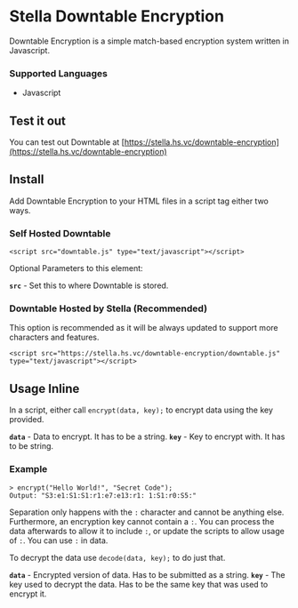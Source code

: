 # Stella Downtable Encryption
Downtable Encryption is a simple match-based encryption system written in Javascript.
### Supported Languages
- Javascript

## Test it out
You can test out Downtable at [https://stella.hs.vc/downtable-encryption](https://stella.hs.vc/downtable-encryption)

## Install
Add Downtable Encryption to your HTML files in a script tag either two ways.
### Self Hosted Downtable

    <script src="downtable.js" type="text/javascript"></script>
Optional Parameters to this element:

  **`src`** - Set this to where Downtable is stored.
### Downtable Hosted by Stella (Recommended)
This option is recommended as it will be always updated to support more characters and features.

    <script src="https://stella.hs.vc/downtable-encryption/downtable.js" type="text/javascript"></script>

## Usage Inline
In a script, either call `encrypt(data, key);` to encrypt data using the key provided.

**`data`** - Data to encrypt. It has to be a string.
**`key`** - Key to encrypt with. It has to be string.
### Example

    > encrypt("Hello World!", "Secret Code");
    Output: "S3:e1:S1:S1:r1:e7:e13:r1: 1:S1:r0:S5:"
Separation only happens with the `:` character and cannot be anything else. Furthermore, an encryption key cannot contain a `:`. You can process the data afterwards to allow it to include `:`, or update the scripts to allow usage of `:`. You can use `:` in data.

To decrypt the data use `decode(data, key);` to do just that.

**`data`** - Encrypted version of data. Has to be submitted as a string.
**`key`** - The key used to decrypt the data. Has to be the same key that was used to encrypt it.
